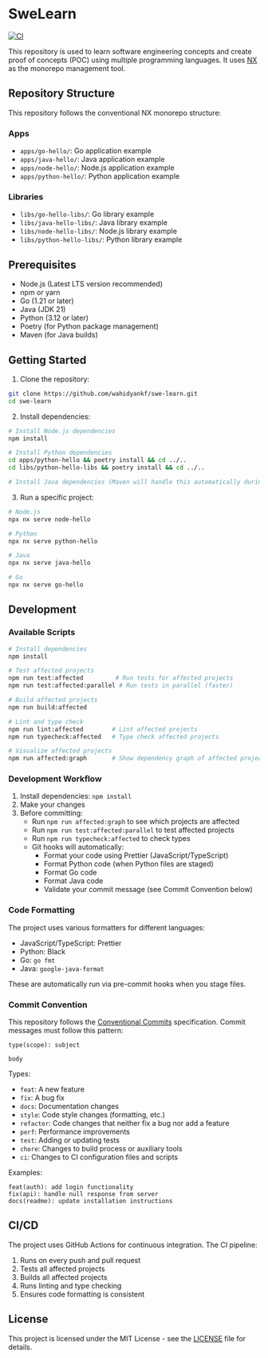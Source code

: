 # SweLearn

[![CI](https://github.com/wahidyankf/swe-learn/actions/workflows/ci.yml/badge.svg)](https://github.com/wahidyankf/swe-learn/actions/workflows/ci.yml)

This repository is used to learn software engineering concepts and create proof of concepts (POC) using multiple programming languages. It uses [NX](https://nx.dev) as the monorepo management tool.

## Repository Structure

This repository follows the conventional NX monorepo structure:

### Apps

- `apps/go-hello/`: Go application example
- `apps/java-hello/`: Java application example
- `apps/node-hello/`: Node.js application example
- `apps/python-hello/`: Python application example

### Libraries

- `libs/go-hello-libs/`: Go library example
- `libs/java-hello-libs/`: Java library example
- `libs/node-hello-libs/`: Node.js library example
- `libs/python-hello-libs/`: Python library example

## Prerequisites

- Node.js (Latest LTS version recommended)
- npm or yarn
- Go (1.21 or later)
- Java (JDK 21)
- Python (3.12 or later)
- Poetry (for Python package management)
- Maven (for Java builds)

## Getting Started

1. Clone the repository:

```sh
git clone https://github.com/wahidyankf/swe-learn.git
cd swe-learn
```

2. Install dependencies:

```sh
# Install Node.js dependencies
npm install

# Install Python dependencies
cd apps/python-hello && poetry install && cd ../..
cd libs/python-hello-libs && poetry install && cd ../..

# Install Java dependencies (Maven will handle this automatically during build)
```

3. Run a specific project:

```sh
# Node.js
npx nx serve node-hello

# Python
npx nx serve python-hello

# Java
npx nx serve java-hello

# Go
npx nx serve go-hello
```

## Development

### Available Scripts

```sh
# Install dependencies
npm install

# Test affected projects
npm run test:affected         # Run tests for affected projects
npm run test:affected:parallel # Run tests in parallel (faster)

# Build affected projects
npm run build:affected

# Lint and type check
npm run lint:affected        # Lint affected projects
npm run typecheck:affected   # Type check affected projects

# Visualize affected projects
npm run affected:graph       # Show dependency graph of affected projects
```

### Development Workflow

1. Install dependencies: `npm install`
2. Make your changes
3. Before committing:
   - Run `npm run affected:graph` to see which projects are affected
   - Run `npm run test:affected:parallel` to test affected projects
   - Run `npm run typecheck:affected` to check types
   - Git hooks will automatically:
     - Format your code using Prettier (JavaScript/TypeScript)
     - Format Python code (when Python files are staged)
     - Format Go code
     - Format Java code
     - Validate your commit message (see Commit Convention below)

### Code Formatting

The project uses various formatters for different languages:

- JavaScript/TypeScript: Prettier
- Python: Black
- Go: `go fmt`
- Java: `google-java-format`

These are automatically run via pre-commit hooks when you stage files.

### Commit Convention

This repository follows the [Conventional Commits](https://www.conventionalcommits.org/) specification. Commit messages must follow this pattern:

```
type(scope): subject

body
```

Types:

- `feat`: A new feature
- `fix`: A bug fix
- `docs`: Documentation changes
- `style`: Code style changes (formatting, etc.)
- `refactor`: Code changes that neither fix a bug nor add a feature
- `perf`: Performance improvements
- `test`: Adding or updating tests
- `chore`: Changes to build process or auxiliary tools
- `ci`: Changes to CI configuration files and scripts

Examples:

```
feat(auth): add login functionality
fix(api): handle null response from server
docs(readme): update installation instructions
```

## CI/CD

The project uses GitHub Actions for continuous integration. The CI pipeline:

1. Runs on every push and pull request
2. Tests all affected projects
3. Builds all affected projects
4. Runs linting and type checking
5. Ensures code formatting is consistent

## License

This project is licensed under the MIT License - see the [LICENSE](LICENSE) file for details.
